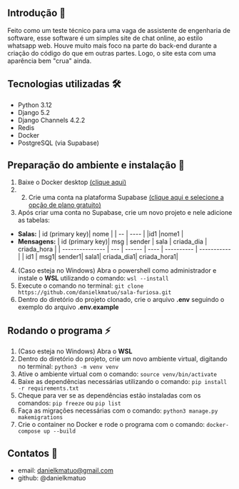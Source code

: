 ## **Introdução** 📖
Feito como um teste técnico para uma vaga de assistente de engenharia de software, esse software é um simples site de chat online, ao estilo whatsapp web. Houve muito mais foco na parte do back-end durante a criação do código do que em outras partes. Logo, o site esta com uma aparência bem "crua" ainda.

## **Tecnologias utilizadas** 🛠
* Python 3.12
* Django 5.2
* Django Channels 4.2.2
* Redis 
* Docker
* PostgreSQL (via Supabase)

##  **Preparação do ambiente e instalação** 🚀
1. Baixe o Docker desktop [(clique aqui)](https://www.docker.com/)
2. 2. Crie uma conta na plataforma Supabase [(clique aqui e selecione a opção de plano gratuito)](https://supabase.com/)
3. Após criar uma conta no Supabase, crie um novo projeto e nele adicione as tabelas:
* **Salas:**
   | id (primary key)| nome |
   | --              | ---- |
   |id1              |nome1 |
* **Mensagens:**
  | id (primary key)| msg | sender | sala | criada_dia | criada_hora |
  | --------------- | --- | ------ | ---- | ---------- | ----------- |
  | id1             | msg1| sender1| sala1| criada_dia1| criada_hora1|

4. (Caso esteja no Windows) Abra o powershell como administrador e instale o **WSL** utilizando o comando: `wsl --install`
5. Execute o comando no terminal: `git clone https://github.com/danielkmatuo/sala-furiosa.git`
6. Dentro do diretório do projeto clonado, crie o arquivo **.env** seguindo o exemplo do arquivo **.env.example**

## **Rodando o programa** ⚡
1. (Caso esteja no Windows) Abra o **WSL**
2. Dentro do diretório do projeto, crie um novo ambiente virtual, digitando no terminal: `python3 -m venv venv`
3. Ative o ambiente virtual com o comando: `source venv/bin/activate`
4. Baixe as dependências necessárias utilizando o comando: `pip install -r requirements.txt`
5. Cheque para ver se as dependências estão instaladas com os comandos: `pip freeze` ou `pip list`
6. Faça as migrações necessárias com o comando: `python3 manage.py makemigrations`
7. Crie o container no Docker e rode o programa com o comando: `docker-compose up --build`

## **Contatos** 📱
* email: danielkmatuo@gmail.com
* github: @danielkmatuo

